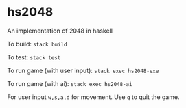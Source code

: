 # hs2048
An implementation of 2048 in haskell

To build:
`stack build`

To test:
`stack test`

To run game (with user input):
`stack exec hs2048-exe`

To run game (with ai):
`stack exec hs2048-ai`

For user input `w,s,a,d` for movement. Use `q` to  quit the game.

